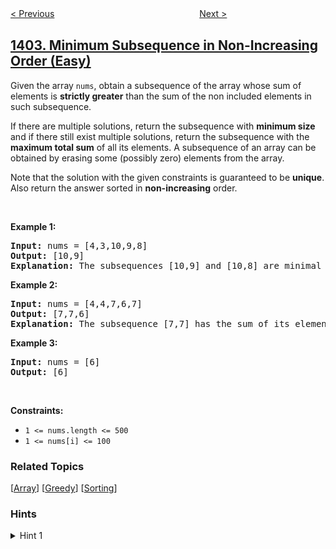 <!--|This file generated by command(leetcode description); DO NOT EDIT.    |-->
<!--+----------------------------------------------------------------------+-->
<!--|@author    awesee <openset.wang@gmail.com>                           |-->
<!--|@link      https://github.com/awesee                                 |-->
<!--|@home      https://github.com/awesee/leetcode                        |-->
<!--+----------------------------------------------------------------------+-->

[< Previous](../reducing-dishes "Reducing Dishes")
　　　　　　　　　　　　　　　　
[Next >](../number-of-steps-to-reduce-a-number-in-binary-representation-to-one "Number of Steps to Reduce a Number in Binary Representation to One")

## [1403. Minimum Subsequence in Non-Increasing Order (Easy)](https://leetcode.com/problems/minimum-subsequence-in-non-increasing-order "非递增顺序的最小子序列")

<p>Given the array <code>nums</code>, obtain a subsequence of the array whose sum of elements is <strong>strictly greater</strong> than the sum of the non&nbsp;included elements in such subsequence.&nbsp;</p>

<p>If there are multiple solutions, return the subsequence with <strong>minimum size</strong> and if there still exist multiple solutions, return the subsequence with the <strong>maximum total sum</strong> of all its elements. A subsequence of an array can be obtained by erasing some (possibly zero) elements from the array.&nbsp;</p>

<p>Note that the solution with the given constraints is guaranteed to be&nbsp;<strong>unique</strong>. Also return the answer sorted in <strong>non-increasing</strong> order.</p>

<p>&nbsp;</p>
<p><strong>Example 1:</strong></p>

<pre>
<strong>Input:</strong> nums = [4,3,10,9,8]
<strong>Output:</strong> [10,9] 
<strong>Explanation:</strong> The subsequences [10,9] and [10,8] are minimal such that the sum of their elements is strictly greater than the sum of elements not included, however, the subsequence [10,9] has the maximum total sum of its elements.&nbsp;
</pre>

<p><strong>Example 2:</strong></p>

<pre>
<strong>Input:</strong> nums = [4,4,7,6,7]
<strong>Output:</strong> [7,7,6] 
<strong>Explanation:</strong> The subsequence [7,7] has the sum of its elements equal to 14 which is not strictly greater than the sum of elements not included (14 = 4 + 4 + 6). Therefore, the subsequence [7,6,7] is the minimal satisfying the conditions. Note the subsequence has to returned in non-decreasing order.  
</pre>

<p><strong>Example 3:</strong></p>

<pre>
<strong>Input:</strong> nums = [6]
<strong>Output:</strong> [6]
</pre>

<p>&nbsp;</p>
<p><strong>Constraints:</strong></p>

<ul>
	<li><code>1 &lt;= nums.length &lt;= 500</code></li>
	<li><code>1 &lt;= nums[i] &lt;= 100</code></li>
</ul>

### Related Topics
  [[Array](../../tag/array/README.md)]
  [[Greedy](../../tag/greedy/README.md)]
  [[Sorting](../../tag/sorting/README.md)]

### Hints
<details>
<summary>Hint 1</summary>
Sort elements and take each element from the largest until accomplish the conditions.
</details>
